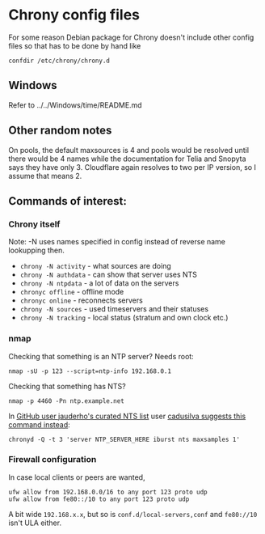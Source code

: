 # Chrony config files

For some reason Debian package for Chrony doesn't include other config files
so that has to be done by hand like

```
confdir /etc/chrony/chrony.d
```

## Windows

Refer to ../../Windows/time/README.md

## Other random notes

On pools, the default maxsources is 4 and pools would be resolved until
there would be 4 names while the documentation for Telia and Snopyta says
they have only 3. Cloudflare again resolves to two per IP version, so I
assume that means 2.

## Commands of interest:

### Chrony itself

Note: -N uses names specified in config instead of reverse name lookupping
then.

- `chrony -N activity` - what sources are doing
- `chrony -N authdata` - can show that server uses NTS
- `chrony -N ntpdata` - a lot of data on the servers
- `chronyc offline` - offline mode
- `chronyc online` - reconnects servers
- `chrony -N sources` - used timeservers and their statuses
- `chrony -N tracking` - local status (stratum and own clock etc.)

### nmap

Checking that something is an NTP server? Needs root:

```
nmap -sU -p 123 --script=ntp-info 192.168.0.1
```

Checking that something has NTS?

```
nmap -p 4460 -Pn ntp.example.net
```

In [GitHub user jauderho's curated NTS list](https://gist.github.com/jauderho/2ad0d441760fc5ed69d8d4e2d6b35f8d)
user [cadusilva suggests this command instead](https://gist.github.com/jauderho/2ad0d441760fc5ed69d8d4e2d6b35f8d?permalink_comment_id=4192632#gistcomment-4192632):

```'
chronyd -Q -t 3 'server NTP_SERVER_HERE iburst nts maxsamples 1'
```

### Firewall configuration

In case local clients or peers are wanted,

```
ufw allow from 192.168.0.0/16 to any port 123 proto udp
ufw allow from fe80::/10 to any port 123 proto udp
```

A bit wide `192.168.x.x`, but so is `conf.d/local-servers,conf` and
`fe80://10` isn't ULA either.
